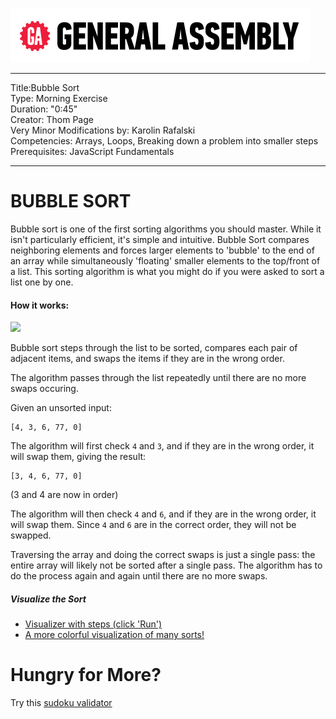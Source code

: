 ![](/ga_cog.png)

---
Title:Bubble Sort<br>
Type: Morning Exercise <br>
Duration: "0:45"<br>
Creator: Thom Page <br>
Very Minor Modifications by: Karolin Rafalski<br>
Competencies:  Arrays, Loops, Breaking down a problem into smaller steps<br>
Prerequisites: JavaScript Fundamentals<br>

---

# BUBBLE SORT

Bubble sort is one of the first sorting algorithms you should master. While it isn't particularly efficient, it's simple and intuitive.  Bubble Sort compares neighboring elements and forces larger elements to 'bubble' to the end of an array while simultaneously 'floating' smaller elements to the top/front of a list.  This sorting algorithm is what you might do if you were asked to sort a list one by one.

#### How it works:

![](https://upload.wikimedia.org/wikipedia/commons/c/c8/Bubble-sort-example-300px.gif)

Bubble sort steps through the list to be sorted, compares each pair of adjacent items, and swaps the items if they are in the wrong order. 

The algorithm passes through the list repeatedly until there are no more swaps occuring.

Given an unsorted input:

```
[4, 3, 6, 77, 0]
```

The algorithm will first check `4` and `3`, and if they are in the wrong order, it will swap them, giving the result:

```
[3, 4, 6, 77, 0]
```

(3 and 4 are now in order)

The algorithm will then check `4` and `6`, and if they are in the wrong order, it will swap them. Since `4` and `6` are in the correct order, they will not be swapped.

Traversing the array and doing the correct swaps is just a single pass: the entire array will likely not be sorted after a single pass. The algorithm has to do the process again and again until there are no more swaps. 

##### Visualize the Sort
- [Visualizer with steps (click 'Run')](https://www.hackerearth.com/practice/algorithms/sorting/bubble-sort/visualize/)
- [A more colorful visualization of many sorts!](https://imgur.com/gallery/voutF#7VfpnQp)

# Hungry for More?

Try this [sudoku validator](https://www.codewars.com/kata/53db96041f1a7d32dc0004d2/train/javascript)
